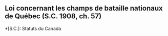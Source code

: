 ## Loi concernant les champs de bataille nationaux de Québec (S.C. 1908, ch. 57)
  *[S.C.]: Statuts du Canada
